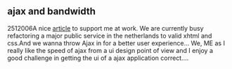 <article><h2>ajax and bandwidth</h2><time><span class="day">25</span><span class="month">1</span><span class="year">2006</span></time>A nice <a href="http://webperformanceinc.com/library/reports/AjaxBandwidth/index.html">article</a> to support me at work. We are currently busy refactoring a major public service in the netherlands to valid xhtml and css.And we wanna throw Ajax in for a better user experience... We, ME as I really like the speed of ajax from a ui design point of view and I enjoy a good challenge in getting the ui of a ajax application correct....</article>